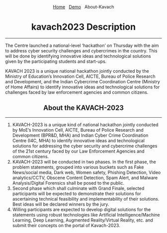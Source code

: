 <!-- <link rel="stylesheet" href="style/style.css"> -->
<div class="notification-menu" style="text-align: center;">
  <div align="center">
    <a href="../">Home</a>&nbsp;&nbsp;&nbsp;<a href="../Demo">Demo</a>&nbsp;&nbsp;&nbsp;About-Kavach
  </div>
</div>

<div align="center"><b><h1>kavach2023 Description</h1></b></div>

---
The Centre launched a national-level ‘hackathon’ on Thursday with the aim to address cyber security challenges and cybercrimes in the country. This will be done by identifying innovative ideas and technological solutions given by the participating students and start-ups.

KAVACH 2023 is a unique national hackathon jointly conducted by the Ministry of Education’s Innovation Cell, AICTE, Bureau of Police Research and Development, and the Indian Cybercrime Coordination Centre (Ministry of Home Affairs) to identify innovative ideas and technological solutions for challenges faced by law enforcement agencies and common citizens.

<div align="center"><b><h2>About the KAVACH-2023</h2></b></div>

---
1. KAVACH-2023 is a unique kind of national hackathon jointly conducted by MoE’s Innovation Cell, AICTE, Bureau of Police Research and Development (BPR&D, MHA) and Indian Cyber Crime Coordination Centre (I4C, MHA) to identify innovative ideas and technological solutions for addressing the cyber security and cybercrime challenges of the 21st century faced by our Law Enforcement Agencies and common citizens.
2. KAVACH-2023 will be conducted in two phases. In the first phase, the problem statements, grouped into various buckets such as Fake News/social media, Dark web, Women safety, Phishing Detection, Video analytics/CCTV, Obscene Content Detection, Spam Alert, and Malware Analysis/Digital Forensics shall be posed to the public.
3. Second phase which shall culminate with Grand Finale, selected participants will be expected to demonstrate their solutions for ascertaining technical feasibility and implementability of their solutions. Best ideas will be declared winners by the jury.
4. Willing participants are expected to develop digital solutions for the statements using robust technologies like Artificial Intelligence/Machine Learning, Deep Learning, Augmented Reality/Virtual Reality, etc. and submit their concepts on the portal of Kavach-2023.



